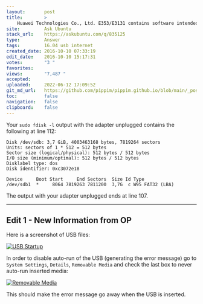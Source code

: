 ```yaml
---
layout:       post
title:        >
    Huawei Technologies Co., Ltd. E353/E3131 contains software intended to be automatically started. Wifi doesn't work
site:         Ask Ubuntu
stack_url:    https://askubuntu.com/q/835125
type:         Answer
tags:         16.04 usb internet
created_date: 2016-10-10 07:33:19
edit_date:    2016-10-10 15:17:31
votes:        "3 "
favorites:    
views:        "7,487 "
accepted:     
uploaded:     2022-06-12 17:09:52
git_md_url:   https://github.com/pippim/pippim.github.io/blob/main/_posts/2016/2016-10-10-Huawei-Technologies-Co._-Ltd.-E353_E3131-contains-software-intended-to-be-automatically-started.-Wifi-doesn_t-work.md
toc:          false
navigation:   false
clipboard:    false
---
```


Your `sudo fdisk -l` output with the adapter unplugged contains the following at line 112:

``` 
Disk /dev/sdb: 3,7 GiB, 4003463168 bytes, 7819264 sectors
Units: sectors of 1 * 512 = 512 bytes
Sector size (logical/physical): 512 bytes / 512 bytes
I/O size (minimum/optimal): 512 bytes / 512 bytes
Disklabel type: dos
Disk identifier: 0xc3072e18

Device     Boot Start     End Sectors  Size Id Type
/dev/sdb1  *     8064 7819263 7811200  3,7G  c W95 FAT32 (LBA)
```

The output with your adapter unplugged ends at line 107.


----------


## Edit 1 - New Information from OP


Here is a screenshot of USB files:

[![USB Startup][1]][1]

In order to disable auto-run of the USB (generating the error message) go to `System Settings`, `Details`, `Removable Media` and check the last box to never auto-run inserted media:

[![Removable Media][2]][2]

This should make the error message go away when the USB is inserted.

  [1]: http://i.stack.imgur.com/idEdJ.png
  [2]: http://i.stack.imgur.com/x0e5T.png
